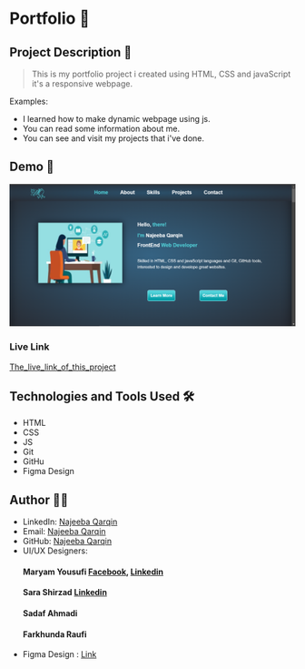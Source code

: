 # Portfolio 🚀

## Project Description 📝

> This is my portfolio project i created using HTML, CSS and javaScript it's a responsive webpage.

Examples:

- I learned how to make dynamic webpage using js.
- You can read some information about me.
- You can see and visit my projects that i've done.


## Demo 📸


![Demo](/images/Demo.png)


### Live Link

[The_live_link_of_this_project](https://najeeba-qarqin.github.io/Portfolio-JS/)

## Technologies and Tools Used 🛠️


- HTML
- CSS
- JS
- Git
- GitHu
- Figma Design


## Author 👩‍💻


- LinkedIn: [Najeeba Qarqin](https://www.linkedin.com/in/najeeba-qarqin-5419502ab?utm_source=share&utm_campaign=share_via&utm_content=profile&utm_medium=android_app)
- Email: [Najeeba Qarqin](najeebaqarqin@gmail.com)
- GitHub: [Najeeba Qarqin](https://github.com/Najeeba-Qarqin)
- UI/UX Designers:
  ####  Maryam Yousufi [Facebook](https://www.facebook.com/ada.aaramsh?mibextid=LQQJ4d), [Linkedin](https://www.linkedin.com/in/maryam-yousufi-)
  ####  Sara Shirzad [Linkedin](https://www.linkedin.com/in/sara-shirzad-478696267?utm_source=share&utm_campaign=share_via&utm_content=profile&utm_medium=ios_app)
  ####  Sadaf Ahmadi
  ####  Farkhunda Raufi
- Figma Design : [Link](https://www.figma.com/design/XAi1TFJ3WURDuNnBlOj5fh/Portfolio?node-id=0-1&t=N9KLDdj4iS2PXqCt-0)